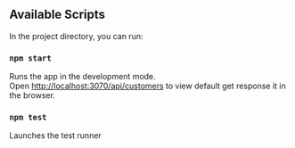 ## Available Scripts

In the project directory, you can run:

### `npm start`

Runs the app in the development mode.<br />
Open [http://localhost:3070/api/customers](http://localhost:3070/api/customers) to view default get response it in the browser.

### `npm test`

Launches the test runner<br />